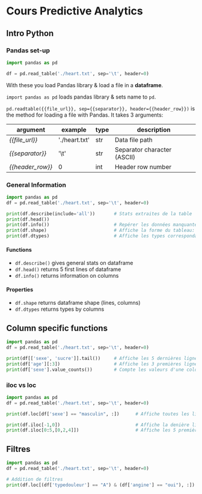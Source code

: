 # Cours Predictive Analytics

## Intro Python

### Pandas set-up

```python
import pandas as pd

df = pd.read_table('./heart.txt', sep='\t', header=0)
```

With these you load Pandas library & load a file in a **dataframe**.

`import pandas as pd` loads pandas library & sets name to `pd`.

`pd.readtable({{file_url}}, sep={{separator}}, header={{header_row}})` is the method for  loading a file with Pandas. It takes 3 arguments:

| argument | example | type | description |
| -------- | ------- | --- | ----------- |
| _{{file_url}}_ | './heart.txt' | str | Data file path |
| _{{separator}}_ | '\t' | str | Separator character (ASCII) |
| _{{header_row}}_ | 0 | int | Header row number |

### General Information

```python
import pandas as pd
df = pd.read_table('./heart.txt', sep='\t', header=0)

print(df.describe(include='all'))       # Stats extraites de la table
print(df.head())
print(df.info())                        # Repérer les données manquantes dans les colonnes
print(df.shape)                         # Affiche la forme du tableau: (lignes, colonnes)
print(df.dtypes)                        # Affiche les types correspondants a chaque colonnes

```

#### Functions
- `df.describe()` gives general stats on dataframe
- `df.head()` returns 5 first lines of dataframe
- `df.info()` returns information on columns
#### Properties
- `df.shape` returns dataframe shape (lines, columns)
- `df.dtypes` returns types by columns

## Column specific functions
```python
import pandas as pd
df = pd.read_table('./heart.txt', sep='\t', header=0)

print(df[['sexe', 'sucre']].tail())     # Affiche les 5 dernières lignes des colonnes "sexe" & "sucre"
print(df['age'][:3])                    # Affiche les 3 premières ligne de la colonne age
print(df['sexe'].value_counts())        # Compte les valeurs d'une colonne

```

### iloc vs loc
```python
import pandas as pd
df = pd.read_table('./heart.txt', sep='\t', header=0)

print(df.loc[df['sexe'] == "masculin", :])      # Affiche toutes les lignes où le sexe est masculin

print(df.iloc[-1,0])                            # Affiche la denière ligne de la 1ere colonne
print(df.iloc[0:5,[0,2,4]])                     # Affiche les 5 premières lignes des colonnes 0, 2, et 4

```

## Filtres
```python
import pandas as pd
df = pd.read_table('./heart.txt', sep='\t', header=0)

# Addition de filtres
print(df.loc[(df['typedouleur'] == "A") & (df['angine'] == "oui"), :])
```
